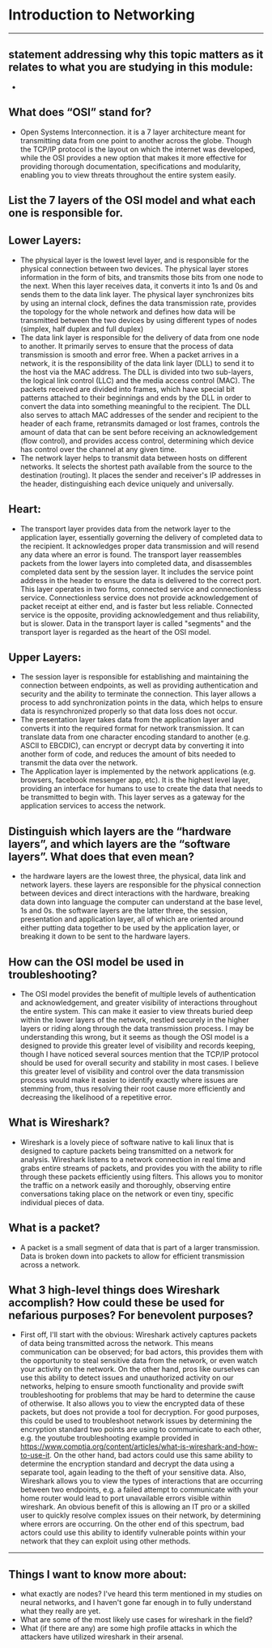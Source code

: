 # Introduction to Networking
---
## statement addressing why this topic matters as it relates to what you are studying in this module:
- 
## What does “OSI” stand for?
- Open Systems Interconnection. it is a 7 layer architecture meant for transmitting data from one point to another across the globe. Though the TCP/IP protocol is the layout on which the internet was developed, while the OSI provides a new option that makes it more effective for providing thorough documentation, specifications and modularity, enabling you to view threats throughout the entire system easily.
## List the 7 layers of the OSI model and what each one is responsible for.
## Lower Layers:
- The physical layer is the lowest level layer, and is responsible for the physical connection between two devices. The physical layer stores information in the form of bits, and transmits those bits from one node to the next. When this layer receives data, it converts it into 1s and 0s and sends them to the data link layer. The physical layer synchronizes bits by using an internal clock, defines the data transmission rate, provides the topology for the whole network and defines how data will be transmitted between the two devices by using different types of nodes (simplex, half duplex and full duplex)
- The data link layer is responsible for the delivery of data from one node to another. It primarily serves to ensure that the process of data transmission is smooth and error free. When a packet arrives in a network, it is the responsibility of the data link layer (DLL) to send it to the host via the MAC address. The DLL is divided into two sub-layers, the logical link control (LLC) and the media access control (MAC). The packets received are divided into frames, which have special bit patterns attached to their beginnings and ends by the DLL in order to convert the data into something meaningful to the recipient. The DLL also serves to attach MAC addresses of the sender and recipient to the header of each frame, retransmits damaged or lost frames, controls the amount of data that can be sent before receiving an acknowledgement (flow control), and provides access control, determining which device has control over the channel at any given time.
- The network layer helps to transmit data between hosts on different networks. It selects the shortest path available from the source to the destination (routing). It places the sender and receiver's IP addresses in the header, distinguishing each device uniquely and universally.
## Heart:
- The transport layer provides data from the network layer to the application layer, essentially governing the delivery of completed data to the recipient. It acknowledges proper data transmission and will resend any data where an error is found. The transport layer reassembles packets from the lower layers into completed data, and disassembles completed data sent by the session layer. It includes the service point address in the header to ensure the data is delivered to the correct port. This layer operates in two forms, connected service and connectionless service. Connectionless service does not provide acknowledgement of packet receipt at either end, and is faster but less reliable. Connected service is the opposite, providing acknowledgement and thus reliability, but is slower. Data in the transport layer is called "segments" and the transport layer is regarded as the heart of the OSI model.
## Upper Layers:
- The session layer is responsible for establishing and maintaining the connection between endpoints, as well as providing authentication and security and the ability to terminate the connection. This layer allows a process to add synchronization points in the data, which helps to ensure data is resynchronized properly so that data loss does not occur.
- The presentation layer takes data from the application layer and converts it into the required format for network transmission. It can translate data from one character encoding standard to another (e.g. ASCII to EBCDIC), can encrypt or decrypt data by converting it into another form of code, and reduces the amount of bits needed to transmit the data over the network.
- The Application layer is implemented by the network applications (e.g. browsers, facebook messenger app, etc). It is the highest level layer, providing an interface for humans to use to create the data that needs to be transmitted to begin with. This layer serves as a gateway for the application services to access the network.
## Distinguish which layers are the “hardware layers”, and which layers are the “software layers”. What does that even mean?
- the hardware layers are the lowest three, the physical, data link and network layers. these layers are responsible for the physical connection between devices and direct interactions with the hardware, breaking data down into language the computer can understand at the base level, 1s and 0s. the software layers are the latter three, the session, presentation and application layer, all of which are oriented around either putting data together to be used by the application layer, or breaking it down to be sent to the hardware layers.
## How can the OSI model be used in troubleshooting?
- The OSI model provides the benefit of multiple levels of authentication and acknowledgement, and greater visibility of interactions throughout the entire system. This can make it easier to view threats buried deep within the lower layers of the network, nestled securely in the higher layers or riding along through the data transmission process. I may be understanding this wrong, but it seems as though the OSI model is a designed to provide this greater level of visibility and records keeping, though I have noticed several sources mention that the TCP/IP protocol should be used for overall security and stability in most cases. I believe this greater level of visibility and control over the data transmission process would make it easier to identify exactly where issues are stemming from, thus resolving their root cause more efficiently and decreasing the likelihood of a repetitive error.
## What is Wireshark?
- Wireshark is a lovely piece of software native to kali linux that is designed to capture packets being transmitted on a network for analysis. Wireshark listens to a network connection in real time and grabs entire streams of packets, and provides you with the ability to rifle through these packets efficiently using filters. This allows you to monitor the traffic on a network easily and thoroughly, observing entire conversations taking place on the network or even tiny, specific individual pieces of data.
## What is a packet?
- A packet is a small segment of data that is part of a larger transmission. Data is broken down into packets to allow for efficient transmission across a network.
## What 3 high-level things does Wireshark accomplish? How could these be used for nefarious purposes? For benevolent purposes?
- First off, I'll start with the obvious: Wireshark actively captures packets of data being transmitted across the network. This means communication can be observed; for bad actors, this provides them with the opportunity to steal sensitive data from the network, or even watch your activity on the network. On the other hand, pros like ourselves can use this ability to detect issues and unauthorized activity on our networks, helping to ensure smooth functionality and provide swift troubleshooting for problems that may be hard to determine the cause of otherwise. It also allows you to view the encrypted data of these packets, but does not provide a tool for decryption. For good purposes, this could be used to troubleshoot network issues by determining the encryption standard two points are using to communicate to each other, e.g. the youtube troubleshooting example provided in https://www.comptia.org/content/articles/what-is-wireshark-and-how-to-use-it. On the other hand, bad actors could use this same ability to determine the encryption standard and decrypt the data using a separate tool, again leading to the theft of your sensitive data. Also, Wireshark allows you to view the types of interactions that are occurring between two endpoints, e.g. a failed attempt to communicate with your home router would lead to port unavailable errors visible within wireshark. An obvious benefit of this is allowing an IT pro or a skilled user to quickly resolve complex issues on their network, by determining where errors are occurring. On the other end of this spectrum, bad actors could use this ability to identify vulnerable points within your network that they can exploit using other methods.
---
## Things I want to know more about:
- what exactly are nodes? I've heard this term mentioned in my studies on neural networks, and I haven't gone far enough in to fully understand what they really are yet.
- What are some of the most likely use cases for wireshark in the field?
- What (if there are any) are some high profile attacks in which the attackers have utilized wireshark in their arsenal.
